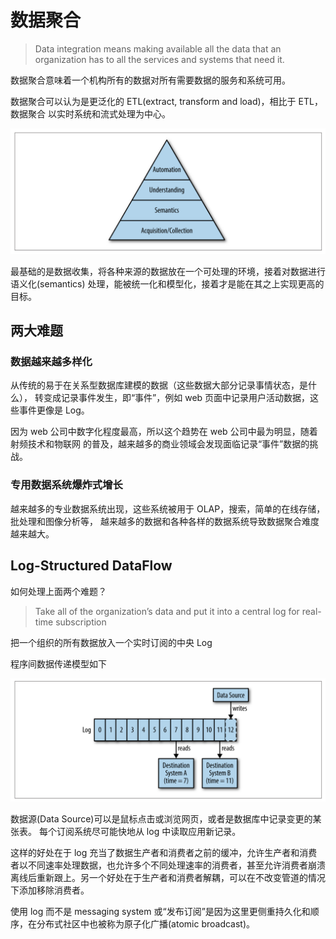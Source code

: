 # 数据聚合

> Data integration means making available all the data that an organization has to all the
> services and systems that need it.

数据聚合意味着一个机构所有的数据对所有需要数据的服务和系统可用。

数据聚合可以认为是更泛化的 ETL(extract, transform and load)，相比于 ETL，数据聚合
以实时系统和流式处理为中心。

![Maslow_like](./assets/maslow_like.png)

最基础的是数据收集，将各种来源的数据放在一个可处理的环境，接着对数据进行语义化(semantics) 处理，能被统一化和模型化，接着才是能在其之上实现更高的目标。

## 两大难题

### 数据越来越多样化

从传统的易于在关系型数据库建模的数据（这些数据大部分记录事情状态，是什么），
转变成记录事件发生，即“事件”，例如 web 页面中记录用户活动数据，这些事件更像是
Log。

因为 web 公司中数字化程度最高，所以这个趋势在 web 公司中最为明显，随着射频技术和物联网
的普及，越来越多的商业领域会发现面临记录“事件”数据的挑战。

### 专用数据系统爆炸式增长

越来越多的专业数据系统出现，这些系统被用于 OLAP，搜索，简单的在线存储，批处理和图像分析等，
越来越多的数据和各种各样的数据系统导致数据聚合难度越来越大。

## Log-Structured DataFlow

如何处理上面两个难题？

> Take all of the organization’s data and put it into a central log for real-time subscription

把一个组织的所有数据放入一个实时订阅的中央 Log

程序间数据传递模型如下

![central_log](./assets/central_log.png)

数据源(Data Source)可以是鼠标点击或浏览网页，或者是数据库中记录变更的某张表。
每个订阅系统尽可能快地从 log 中读取应用新记录。

这样的好处在于 log 充当了数据生产者和消费者之前的缓冲，允许生产者和消费者以不同速率处理数据，也允许多个不同处理速率的消费者，甚至允许消费者崩溃离线后重新跟上。另一个好处在于生产者和消费者解耦，可以在不改变管道的情况下添加移除消费者。

使用 log 而不是 messaging system 或“发布订阅”是因为这里更侧重持久化和顺序，在分布式社区中也被称为原子化广播(atomic broadcast)。

